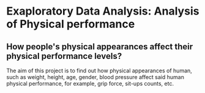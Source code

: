 # Exaploratory Data Analysis: Analysis of Physical performance

## How people's physical appearances affect their physical performance levels?

The aim of this project is to find out how physical appearances of human, such as weight, height, age, gender, blood pressure
affect said human physical performance, for example, grip force, sit-ups counts, etc.
